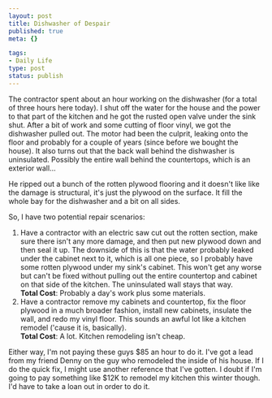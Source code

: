 ```yaml
--- 
layout: post
title: Dishwasher of Despair
published: true
meta: {}

tags: 
- Daily Life
type: post
status: publish
---
```

<p>The contractor spent about an hour working on the dishwasher (for a total of 
three hours here today). I shut off the water for the house and the power to 
that part of the kitchen and he got the rusted open valve under the sink shut. 
After a bit of work and some cutting of floor vinyl, we got the dishwasher 
pulled out. The motor had been the culprit, leaking onto the floor and probably 
for a couple of years (since before we bought the house). It also turns out that 
the back wall behind the dishwasher is uninsulated. Possibly the entire wall 
behind the countertops, which is an exterior wall...</p>
<p>He ripped out a bunch of the rotten plywood flooring and it doesn&#39;t like like 
the damage is structural, it&#39;s just the plywood on the surface. It fill the 
whole bay for the dishwasher and a bit on all sides.</p>
<p>So, I have two potential repair scenarios:</p>
<ol>
	<li>Have a contractor with an electric saw cut out the rotten section, make 
	sure there isn&#39;t any more damage, and then put new plywood down and then 
	seal it up. The downside of this is that the water probably leaked under the 
	cabinet next to it, which is all one piece, so I probably have some rotten 
	plywood under my sink&#39;s cabinet. This won&#39;t get any worse but can&#39;t be fixed 
	without pulling out the entire countertop and cabinet on that side of the 
	kitchen. The uninsulated wall stays that way.<br>
	<b>Total Cost</b>: Probably a day&#39;s work plus some materials.</li>
	<li>Have a contractor remove my cabinets and countertop, fix the floor 
	plywood in a much broader fashion, install new cabinets, insulate the wall, 
	and redo my vinyl floor. This sounds an awful lot like a kitchen remodel 
	(&#39;cause it is, basically).<br>
	<b>Total Cost</b>: A lot. Kitchen remodeling isn&#39;t cheap.</li>
</ol>
<p>Either way, I&#39;m not paying these guys $85 an hour to do it. I&#39;ve got a lead 
from my friend Denny on the guy who remodeled the inside of his house. If I do 
the quick fix, I might use another reference that I&#39;ve gotten. I doubt if I&#39;m 
going to pay something like $12K to remodel my kitchen this winter though. I'd have to take a loan out in order to do it.<b>
</b></p>
